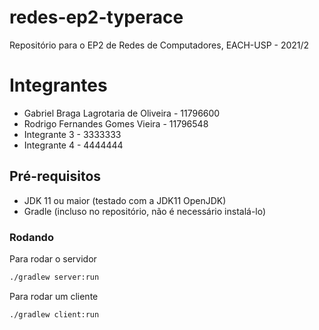 # redes-ep2-typerace
Repositório para o EP2 de Redes de Computadores, EACH-USP - 2021/2

# Integrantes
* Gabriel Braga Lagrotaria de Oliveira - 11796600
* Rodrigo Fernandes Gomes Vieira - 11796548
* Integrante 3 - 3333333
* Integrante 4 - 4444444

## Pré-requisitos
* JDK 11 ou maior (testado com a JDK11 OpenJDK)
* Gradle (incluso no repositório, não é necessário instalá-lo)

### Rodando
Para rodar o servidor
```sh
./gradlew server:run
```

Para rodar um cliente
```sh
./gradlew client:run
```
